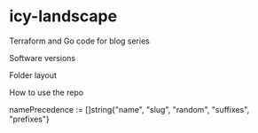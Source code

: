# icy-landscape

Terraform and Go code for blog series

Software versions

Folder layout

How to use the repo

namePrecedence := []string{"name", "slug", "random", "suffixes", "prefixes"}
